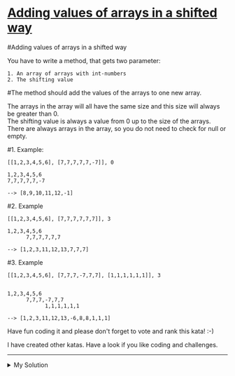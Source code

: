 # [Adding values of arrays in a shifted way](https://www.codewars.com/kata/57c7231c484cf9e6ac000090)

#Adding values of arrays in a shifted way

You have to write a method, that gets two parameter:

    1. An array of arrays with int-numbers
    2. The shifting value

#The method should add the values of the arrays to one new array.

The arrays in the array will all have the same size and this size will always be greater than 0.  
The shifting value is always a value from 0 up to the size of the arrays.  
There are always arrays in the array, so you do not need to check for null or empty.

#1. Example:

    [[1,2,3,4,5,6], [7,7,7,7,7,-7]], 0

    1,2,3,4,5,6
    7,7,7,7,7,-7

    --> [8,9,10,11,12,-1]

#2. Example

    [[1,2,3,4,5,6], [7,7,7,7,7,7]], 3

    1,2,3,4,5,6
          7,7,7,7,7,7

    --> [1,2,3,11,12,13,7,7,7]

#3. Example

    [[1,2,3,4,5,6], [7,7,7,-7,7,7], [1,1,1,1,1,1]], 3


    1,2,3,4,5,6
          7,7,7,-7,7,7
                1,1,1,1,1,1

    --> [1,2,3,11,12,13,-6,8,8,1,1,1]

Have fun coding it and please don't forget to vote and rank this kata! :-)

I have created other katas. Have a look if you like coding and challenges.

---

<details><summary>My Solution</summary>

```js
function addingShifted(arrayOfArrays, shift) {
  const newArrayOfArrays = arrayOfArrays.map((arr, i) => {
    if (i > 0) {
      const fillerArray = Array.from({ length: i * shift }, (v) => 0);
      return [...fillerArray, ...arr];
    }
    return arr;
  });
  const maxArrayLength =
    arrayOfArrays[0].length + (arrayOfArrays.length - 1) * shift;
  const output = Array.from({ length: maxArrayLength }, (v) => 0);

  for (let i = 0; i < newArrayOfArrays.length; i++) {
    for (let j = 0; j < maxArrayLength; j++) {
      output[j] += newArrayOfArrays[i][j] || 0;
    }
  }

  return output;
}
```

</details>
